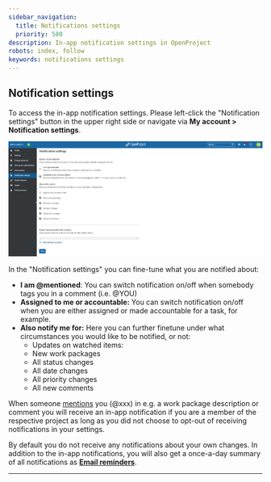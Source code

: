 ```yaml
---
sidebar_navigation:
  title: Notifications settings
  priority: 580
description: In-app notification settings in OpenProject
robots: index, follow
keywords: notifications settings
---
```

## Notification settings

To access the in-app notification settings. Please left-click the "Notification settings" button in the upper right side or navigate via **My account > Notification settings**.

<img src="In-app Notifications 3.PNG" alt="In-app Notifications 3" style="zoom:50%;" />

In the "Notification settings" you can fine-tune what you are notified about:

- **I am @mentioned**: You can switch notification on/off  when somebody tags you in a comment (i.e. @YOU)
- **Assigned to me or accountable:** You can switch notification on/off when you are either assigned or made accountable for a task, for example.
- **Also notify me for:** Here you can further finetune under what circumstances you would like to be notified, or not:
  - Updates on watched items:
  - New work packages
  - All status changes
  - All date changes
  - All priority changes
  - All new comments

When someone [mentions](../../user-guide/work-packages/edit-work-package/#-notification-mention) you (@xxx) in e.g. a work package description or comment you will receive an in-app notification if you are a member of the respective project as long as you did not choose to opt-out of receiving notifications in your settings.

By default you do not receive any notifications about your own changes. In addition to the in-app notifications, you will also get a once-a-day summary of all notifications as **[Email reminders](../../../getting-started/my-account#email-reminders)**. 

___



